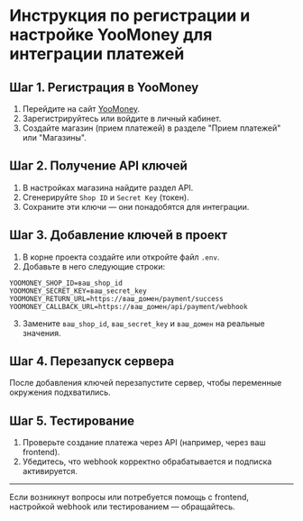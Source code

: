 # Инструкция по регистрации и настройке YooMoney для интеграции платежей

## Шаг 1. Регистрация в YooMoney

1. Перейдите на сайт [YooMoney](https://yoomoney.ru/).
2. Зарегистрируйтесь или войдите в личный кабинет.
3. Создайте магазин (прием платежей) в разделе "Прием платежей" или "Магазины".

## Шаг 2. Получение API ключей

1. В настройках магазина найдите раздел API.
2. Сгенерируйте `Shop ID` и `Secret Key` (токен).
3. Сохраните эти ключи — они понадобятся для интеграции.

## Шаг 3. Добавление ключей в проект

1. В корне проекта создайте или откройте файл `.env`.
2. Добавьте в него следующие строки:

```
YOOMONEY_SHOP_ID=ваш_shop_id
YOOMONEY_SECRET_KEY=ваш_secret_key
YOOMONEY_RETURN_URL=https://ваш_домен/payment/success
YOOMONEY_CALLBACK_URL=https://ваш_домен/api/payment/webhook
```

3. Замените `ваш_shop_id`, `ваш_secret_key` и `ваш_домен` на реальные значения.

## Шаг 4. Перезапуск сервера

После добавления ключей перезапустите сервер, чтобы переменные окружения подхватились.

## Шаг 5. Тестирование

1. Проверьте создание платежа через API (например, через ваш frontend).
2. Убедитесь, что webhook корректно обрабатывается и подписка активируется.

---

Если возникнут вопросы или потребуется помощь с frontend, настройкой webhook или тестированием — обращайтесь.
